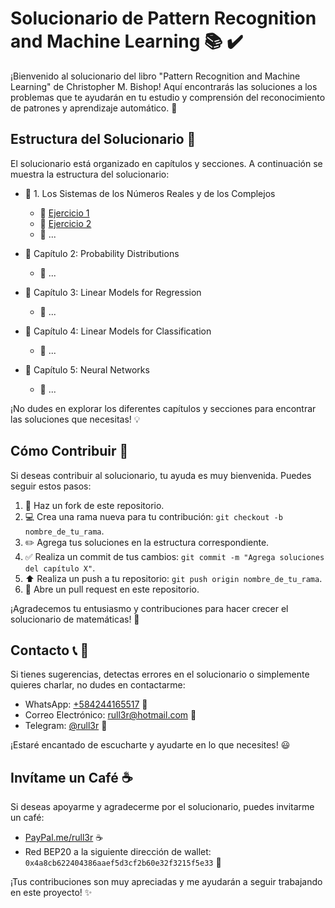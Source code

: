 # Solucionario de Pattern Recognition and Machine Learning :books: :heavy_check_mark:

¡Bienvenido al solucionario del libro "Pattern Recognition and Machine Learning" de Christopher M. Bishop! Aquí encontrarás las soluciones a los problemas que te ayudarán en tu estudio y comprensión del reconocimiento de patrones y aprendizaje automático. :rocket:

## Estructura del Solucionario :file_folder:

El solucionario está organizado en capítulos y secciones. A continuación se muestra la estructura del solucionario: 

- :green_book: 1. Los Sistemas de los Números Reales y de los Complejos
  - :pencil: [Ejercicio 1](https://rull3r.github.io/2015-01-10-PatternRecognitionML-Bishop-1-1/)
  - :pencil: [Ejercicio 2](https://rull3r.github.io/2024-05-12-PatternRecognitionML-Bishop-1-2/)
  - :pencil: ...

- :green_book: Capítulo 2: Probability Distributions
  - :pencil: ...

- :green_book: Capítulo 3: Linear Models for Regression
  - :pencil: ...

- :green_book: Capítulo 4: Linear Models for Classification
  - :pencil: ...

- :green_book: Capítulo 5: Neural Networks
  - :pencil: ...

¡No dudes en explorar los diferentes capítulos y secciones para encontrar las soluciones que necesitas! :bulb:

## Cómo Contribuir :raising_hand:

Si deseas contribuir al solucionario, tu ayuda es muy bienvenida. Puedes seguir estos pasos:

1. :fork_and_knife: Haz un fork de este repositorio.
2. :computer: Crea una rama nueva para tu contribución: `git checkout -b nombre_de_tu_rama`.
3. :pencil2: Agrega tus soluciones en la estructura correspondiente.
4. :white_check_mark: Realiza un commit de tus cambios: `git commit -m "Agrega soluciones del capítulo X"`.
5. :arrow_up: Realiza un push a tu repositorio: `git push origin nombre_de_tu_rama`.
6. :incoming_envelope: Abre un pull request en este repositorio.

¡Agradecemos tu entusiasmo y contribuciones para hacer crecer el solucionario de matemáticas! :raised_hands:

## Contacto :telephone_receiver: :email:

Si tienes sugerencias, detectas errores en el solucionario o simplemente quieres charlar, no dudes en contactarme:

- WhatsApp: [+584244165517](https://wa.me/584244165517) :speech_balloon:
- Correo Electrónico: [rull3r@hotmail.com](mailto:rull3r@hotmail.com) :email:
- Telegram: [@rull3r](https://t.me/rull3r) :speech_balloon:

¡Estaré encantado de escucharte y ayudarte en lo que necesites! :smiley:

## Invítame un Café :coffee:

Si deseas apoyarme y agradecerme por el solucionario, puedes invitarme un café:

- [PayPal.me/rull3r](https://www.paypal.me/rull3r) :coffee:
- Red BEP20 a la siguiente dirección de wallet: `0x4a8cb622404386aaef5d3cf2b60e32f3215f5e33` :money_with_wings:

¡Tus contribuciones son muy apreciadas y me ayudarán a seguir trabajando en este proyecto! :sparkles:
